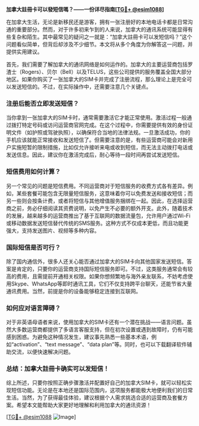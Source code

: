 **加拿大註冊卡可以發短信嗎？——一份详尽指南[[TG💪+ @esim1088](https://t.me/s/esim1088)]**

在加拿大生活，无论是新移民还是游客，拥有一张注册好的本地电话卡都是日常沟通的重要部分。然而，对于许多初来乍到的人来说，加拿大的通讯系统可能显得有些复杂和陌生。其中最常见的疑问之一就是：“加拿大註冊卡可以发短信吗？”这个问题看似简单，但背后却涉及不少细节。本文将从多个角度为你解答这一问题，并提供实用建议。

首先，我们需要了解加拿大的通讯网络是如何运作的。加拿大的主要运营商包括罗渣士（Rogers）、贝尔（Bell）以及TELUS，这些公司提供的服务覆盖全国大部分地区。如果你购买了一张加拿大的SIM卡并完成了注册流程，那么理论上是完全可以发送短信的。不过，在实际操作中，还需要注意几个关键点。

### **注册后能否立即发送短信？**
当你拿到一张加拿大的SIM卡时，通常需要激活它才能正常使用。激活过程一般通过拨打特定号码或访问运营商官网完成。在这个过程中，你需要提供有效的身份证明文件（如护照或驾驶执照），以确保符合当地的法律法规。一旦激活成功，你的手机应该就能正常接收和发送短信了。但需要注意的是，有些运营商可能会对新用户实施短暂的限制措施，比如仅允许接听来电或收到短信，而无法主动拨打电话或发送信息。因此，建议你在激活完成后，耐心等待一段时间再尝试发送短信。

### **短信费用如何计算？**
另一个常见的问题是短信费用。不同运营商对于短信服务的收费方式各有差异。例如，某些套餐可能包含无限量短信服务，这意味着你可以免费发送和接收短信；而另一些则会按条计费，或者将短信与其他增值服务捆绑在一起。因此，在选择运营商之前，务必仔细阅读其资费说明，以免产生不必要的额外开支。此外，随着技术的发展，越来越多的运营商推出了基于互联网的数据流量包，允许用户通过Wi-Fi或移动数据发送短信替代传统的SMS服务。这种方式不仅成本更低，而且功能更强大，支持发送图片、视频等多种内容。

### **国际短信是否可行？**
除了国内通信外，很多人还关心能否通过加拿大的SIM卡向其他国家发送短信。答案是肯定的，只要你的运营商支持国际短信服务即可。不过，这类服务通常会有较高的费用，且需提前开通相关权限。如果你想频繁地与海外亲友联系，不妨考虑使用Skype、WhatsApp等即时通讯工具，它们不仅支持跨平台聊天，还能节省大量通讯费用。当然，前提是你的设备能够稳定连接到互联网。

### **如何应对语言障碍？**
对于非英语母语者来说，使用加拿大的SIM卡还有一个潜在挑战——语言问题。虽然大多数运营商都提供了多语言客服支持，但在初次设置或遇到故障时，仍有可能感到困惑。为避免这种情况发生，建议事先熟悉一些基本术语，例如“activation”、“text message”、“data plan”等。同时，也可以下载翻译软件辅助交流，以便快速解决问题。

### **总结：加拿大註冊卡确实可以发短信！**
综上所述，只要你按照正确步骤激活并配置好自己的加拿大SIM卡，就可以轻松实现短信功能。无论是在本地还是国际范围内，这项服务都能极大地便利我们的日常生活。当然，为了获得最佳体验，建议根据个人需求挑选合适的运营商及套餐方案。希望本文能帮助大家更好地理解和利用加拿大的通讯资源！

[[TG💪+ @esim1088](https://t.me/s/esim1088) ![Image](https://i.postimg.cc/4NQfJmqS/Snipaste-2025-05-13-00-14-12.png)]